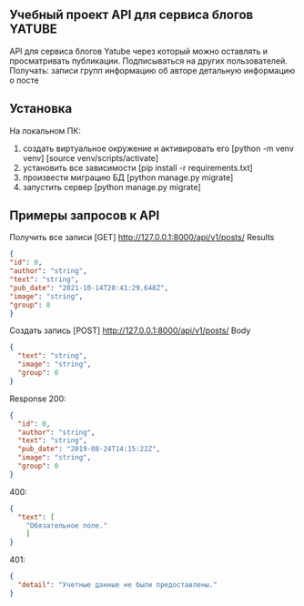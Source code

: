 ## Учебный проект API для сервиса блогов YATUBE
API для сервиса блогов Yatube через который можно оставлять и просматривать публикации.
Подписываться на других пользователей.
Получать:
записи групп
информацию об авторе
детальную информацию о посте

## Установка
На локальном ПК:
1. создать виртуальное окружение и активировать его
[python -m venv venv]
[source venv/scripts/activate]
2. установить все зависимости
[pip install -r requirements.txt]
3. произвести миграцию БД
[python manage.py migrate]
4. запустить сервер
[python manage.py migrate]

## Примеры запросов к API
Получить все записи
[GET] http://127.0.0.1:8000/api/v1/posts/
Results
```json
{
"id": 0,
"author": "string",
"text": "string",
"pub_date": "2021-10-14T20:41:29.648Z",
"image": "string",
"group": 0
}
```
Создать запись
[POST] http://127.0.0.1:8000/api/v1/posts/
Body
```json
{
  "text": "string",
  "image": "string",
  "group": 0
}
```
Response
200:
```json
{
  "id": 0,
  "author": "string",
  "text": "string",
  "pub_date": "2019-08-24T14:15:22Z",
  "image": "string",
  "group": 0
}
```
400:
```json
{
  "text": [
    "Обязательное поле."
    ]
}
```
401:
```json
{
  "detail": "Учетные данные не были предоставлены."
}
```
